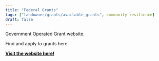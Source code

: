```yaml
---
title: "Federal Grants"
tags: ["landowner/grants/available_grants", community resilience]
draft: false
---
```


Government Operated Grant website.

Find and apply to grants here. 

[**Visit the website here!**](https://www.grants.gov/)

